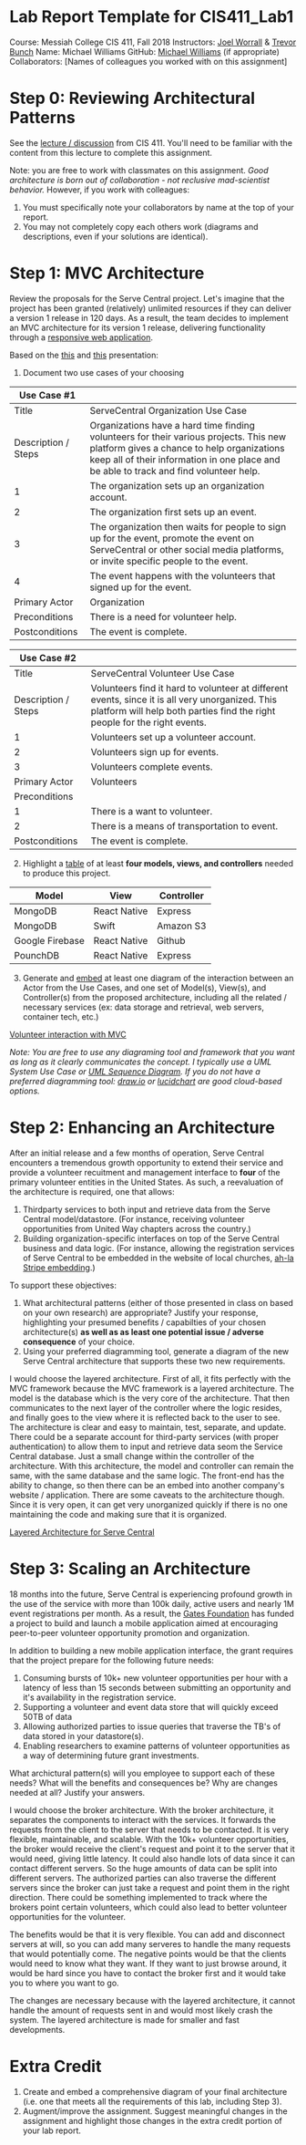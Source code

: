 # Lab Report Template for CIS411_Lab1
Course: Messiah College CIS 411, Fall 2018
Instructors: [Joel Worrall](https://github.com/tangollama) & [Trevor Bunch](https://github.com/trevordbunch)
Name: Michael Williams
GitHub: [Michael Williams](https://github.com/mw1421)
(if appropriate) Collaborators: [Names of colleagues you worked with on this assignment]


# Step 0: Reviewing Architectural Patterns
See the [lecture / discussion](https://docs.google.com/presentation/d/1nUcy63FWPFYO3OJmERJpMjEtdaFtaIBbuUkpmNRVRas/edit#slide=id.g45345bd5ea_0_136) from CIS 411. You'll need to be familiar with the content from this lecture to complete this assignment.

Note: you are free to work with classmates on this assignment. _Good architecture is born out of collaboration - not reclusive mad-scientist behavior._ However, if you work with colleagues:

1. You must specifically note your collaborators by name at the top of your report.
2. You may not completely copy each others work (diagrams and descriptions, even if your solutions are identical).

# Step 1: MVC Architecture
Review the proposals for the Serve Central project. Let's imagine that the project has been granted (relatively) unlimited resources if they can deliver a version 1 release in 120 days. As a result, the team decides to implement an MVC architecture for its version 1 release, delivering functionality through a [responsive web application](https://en.wikipedia.org/wiki/Responsive_web_design). 

Based on the [this](https://docs.google.com/presentation/d/1UnU0xU0wF1l8pAB8trtLpdM0yuskx66jTFJzd64nsjU/edit#slide=id.g439b9c6866_2_53) and [this](https://docs.google.com/presentation/d/1-VZfAFoBVr6ijNepKAtRA7JoAQsV2Jlbf2l1WPDMhI0/edit) presentation:

1) Document two use cases of your choosing

| Use Case #1 | |
|---|---|
| Title | ServeCentral Organization Use Case |
| Description / Steps | Organizations have a hard time finding volunteers for their various projects. This new platform gives a chance to help organizations keep all of their information in one place and be able to track and find volunteer help. 
| 1 | The organization sets up an organization account. |
| 2 | The organization first sets up an event. |
| 3 | The organization then waits for people to sign up for the event, promote the event on ServeCentral or other social media platforms, or invite specific people to the event. |
| 4 | The event happens with the volunteers that signed up for the event. |
| Primary Actor | Organization |
| Preconditions | There is a need for volunteer help. |
| Postconditions | The event is complete. |

| Use Case #2 | |
|---|---|
| Title | ServeCentral Volunteer Use Case |
| Description / Steps | Volunteers find it hard to volunteer at different events, since it is all very unorganized. This platform will help both parties find the right people for the right events. |
| 1 | Volunteers set up a volunteer account. |
| 2 | Volunteers sign up for events. |
| 3 | Volunteers complete events. |
| Primary Actor | Volunteers |
| Preconditions | |
| 1 | There is a want to volunteer. |
| 2 | There is a means of transportation to event. |
| Postconditions | The event is complete. |


2) Highlight a [table](https://www.tablesgenerator.com/markdown_tables) of at least **four models, views, and controllers** needed to produce this project.

| Model | View | Controller |
|---|---|---|
| MongoDB | React Native | Express |
| MongoDB | Swift | Amazon S3 |
| Google Firebase | React Native | Github |
| PounchDB | React Native | Express |

3) Generate and [embed](https://github.com/adam-p/markdown-here/wiki/Markdown-Cheatsheet#images) at least one diagram of the interaction between an Actor from the Use Cases, and one set of Model(s), View(s), and Controller(s) from the proposed architecture, including all the related / necessary services (ex: data storage and retrieval, web servers, container tech, etc.)

[Volunteer interaction with MVC](https://drive.google.com/file/d/1EivcE_Z6Ys4kXk2HEvbp6M3Ko_jvzecw/view?usp=sharing)

_Note: You are free to use any diagraming tool and framework that you want as long as it clearly communicates the concept. I typically use a UML System Use Case or [UML Sequence Diagram](https://www.uml-diagrams.org/index-examples.html).  If you do not have a preferred diagramming tool: [draw.io](http://draw.io) or [lucidchart](http://lucidchart.com) are good cloud-based options._

# Step 2: Enhancing an Architecture
After an initial release and a few months of operation, Serve Central encounters a tremendous growth opportunity to extend their service and provide a volunteer recuitment and management interface to __four__ of the primary volunteer entities in the United States. As such, a reevaluation of the architecture is required, one that allows:

1. Thirdparty services to both input and retrieve data from the Serve Central model/datastore. (For instance, receiving volunteer opportunities from United Way chapters across the country.)
2. Building organization-specific interfaces on top of the Serve Central business and data logic. (For instance, allowing the registration services of Serve Central to be embedded in the website of local churches, [ah-la Stripe embedding](https://stripe.com/payments/elements).)

To support these objectives:
1. What architectural patterns (either of those presented in class on based on your own research) are appropriate? Justify your response, highlighting your presumed benefits / capabilties of your chosen architecture(s) **as well as as least one potential issue / adverse consequence** of your choice.
2. Using your preferred diagramming tool, generate a diagram of the new Serve Central architecture that supports these two new requirements.

I would choose the layered architecture. 
First of all, it fits perfectly with the MVC framework because the MVC framework is a layered architecture. The model is the database which is the very core of the architecture. That then communicates to the next layer of the controller where the logic resides, and finally goes to the view where it is reflected back to the user to see. The architecture is clear and easy to maintain, test, separate, and update. 
There could be a separate account for third-party services (with proper authentication) to allow them to input and retrieve data seom the Service Central database. Just a small change within the controller of the architecture. 
With this architecture, the model and controller can remain the same, with the same database and the same logic. The front-end has the ability to change, so then there can be an embed into another company's website / application. 
There are some caveats to the architecture though. Since it is very open, it can get very unorganized quickly if there is no one maintaining the code and making sure that it is organized. 

[Layered Architecture for Serve Central](https://drive.google.com/file/d/1Oqr21kb68dbzXrTU_xcuocZZqLNknDRP/view?usp=sharing)

# Step 3: Scaling an Architecture
18 months into the future, Serve Central is experiencing profound growth in the use of the service with more than 100k daily, active users and nearly 1M event registrations per month. As a result, the [Gates Foundation](https://www.gatesfoundation.org/) has funded a project to build and launch a mobile application aimed at encouraging peer-to-peer volunteer opportunity promotion and organization. 

In addition to building a new mobile application interface, the grant requires that the project prepare for the following future needs:

1. Consuming bursts of 10k+ new volunteer opportunities per hour with a latency of less than 15 seconds between submitting an opportunity and it's availability in the registration service.
2. Supporting a volunteer and event data store that will quickly exceed 50TB of data
3. Allowing authorized parties to issue queries that traverse the TB's of data stored in your datastore(s).
4. Enabling researchers to examine patterns of volunteer opportunities as a way of determining future grant investments.

What archictural pattern(s) will you employee to support each of these needs? What will the benefits and consequences be? Why are changes needed at all? Justify your answers.

I would choose the broker architecture. 
With the broker architecture, it separates the components to interact with the services. It forwards the requests from the client to the server that needs to be contacted. It is very flexible, maintainable, and scalable. 
With the 10k+ volunteer opportunities, the broker would receive the client's request and point it to the server that it would need, giving little latency. 
It could also handle lots of data since it can contact different servers. So the huge amounts of data can be split into different servers. 
The authorized parties can also traverse the different servers since the broker can just take a request and point them in the right direction. 
There could be something implemented to track where the brokers point certain volunteers, which could also lead to better volunteer opportunities for the volunteer. 

The benefits would be that it is very flexible. You can add and disconnect servers at will, so you can add many serveres to handle the many requests that would potentially come. 
The negative points would be that the clients would need to know what they want. If they want to just browse around, it would be hard since you have to contact the broker first and it would take you to where you want to go. 

The changes are necessary because with the layered architecture, it cannot handle the amount of requests sent in and would most likely crash the system. The layered architecture is made for smaller and fast developments. 

# Extra Credit
1. Create and embed a comprehensive diagram of your final architecture (i.e. one that meets all the requirements of this lab, including Step 3).
2. Augment/improve the assignment. Suggest meaningful changes in the assignment and highlight those changes in the extra credit portion of your lab report.